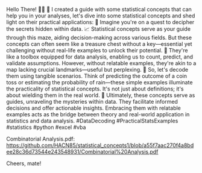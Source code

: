 Hello There! 👋🏾
🚀 I created a guide with some statistical concepts that can help you in your analyses, let's dive into some statistical concepts and shed light on their practical applications:
💭 Imagine you're on a quest to decipher the secrets hidden within data.
📈 Statistical concepts serve as your guide through this maze, aiding decision-making across various fields. But these concepts can often seem like a treasure chest without a key—essential yet challenging without real-life examples to unlock their potential.
🔧 They're like a toolbox equipped for data analysis, enabling us to count, predict, and validate assumptions. However, without relatable examples, they're akin to a map lacking crucial landmarks—useful but perplexing.
🔎 So, let's decode them using tangible scenarios. Think of predicting the outcome of a coin toss or estimating the probability of rain—these simple examples illuminate the practicality of statistical concepts. It's not just about definitions; it's about wielding them in the real world.
🔦 Ultimately, these concepts serve as guides, unraveling the mysteries within data. They facilitate informed decisions and offer actionable insights. Embracing them with relatable examples acts as the bridge between theory and real-world application in statistics and data analysis.
#DataDecoding #PracticalStatsExamples #statistics #python #excel #vba

Combinatorial Analysis.pdf: https://github.com/HACN85/statistical_concepts1/blob/a55f7aac270f4a8bdee28c36d73544e243548931/Combinatorial%20Analysis.pdf

Cheers, mate!

